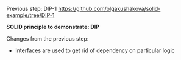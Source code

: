 Previous step: DIP-1 https://github.com/olgakushakova/solid-example/tree/DIP-1

**SOLID principle to demonstrate: DIP**

Changes from the previous step:
- Interfaces are used to get rid of dependency on particular logic